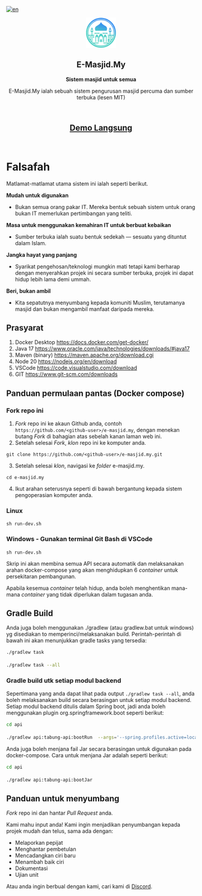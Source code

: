 [![en](https://img.shields.io/badge/lang-en-red.svg)](./README.en.md)

<p align="center">
  <img src="./public-web/src/assets/home/logo.png" alt="E-Masjid.My" width="80" height="80"/>
</p>

<h2 align="center"><b>E-Masjid.My</b></h2>
<p align="center"><b>Sistem masjid untuk semua</b></p>
<p align="center">
  E-Masjid.My ialah sebuah sistem pengurusan masjid percuma dan sumber terbuka (lesen MIT)
</p><br>
<h2 align="center">
  <a href='https://demo.e-masjid.my'>Demo Langsung</a>
</h2><br>

Falsafah
=====
Matlamat-matlamat utama sistem ini ialah seperti berikut.

**Mudah untuk digunakan**

- Bukan semua orang pakar IT. Mereka bentuk sebuah sistem untuk orang bukan IT memerlukan pertimbangan yang teliti.

**Masa untuk menggunakan kemahiran IT untuk berbuat kebaikan**

- Sumber terbuka ialah suatu bentuk sedekah — sesuatu yang dituntut dalam Islam.

**Jangka hayat yang panjang**

- Syarikat pengehosan/teknologi mungkin mati tetapi kami berharap dengan menyerahkan projek ini secara sumber terbuka, projek ini dapat hidup lebih lama demi ummah.

**Beri, bukan ambil**

- Kita sepatutnya menyumbang kepada komuniti Muslim, terutamanya masjid dan bukan mengambil manfaat daripada mereka.


## Prasyarat
1. Docker Desktop https://docs.docker.com/get-docker/
2. Java 17 https://www.oracle.com/java/technologies/downloads/#java17
3. Maven (binary) https://maven.apache.org/download.cgi
4. Node 20 https://nodejs.org/en/download
5. VSCode https://code.visualstudio.com/download
6. GIT https://www.git-scm.com/downloads

## Panduan permulaan pantas (Docker compose)
### Fork repo ini
1. *Fork* repo ini ke akaun Github anda, contoh `https://github.com/<github-user>/e-masjid.my`, dengan menekan butang *Fork* di bahagian atas sebelah kanan laman web ini.
2. Setelah selesai *Fork*, *klon* repo ini ke komputer anda.
```
git clone https://github.com/<github-user>/e-masjid.my.git
```
3. Setelah selesai *klon*, navigasi ke *folder* e-masjid.my.
```
cd e-masjid.my
```
4. Ikut arahan seterusnya seperti di bawah bergantung kepada sistem pengoperasian komputer anda.
### Linux
```
sh run-dev.sh
```
### Windows - Gunakan terminal Git Bash di VSCode
```
sh run-dev.sh
```

Skrip ini akan membina semua API secara automatik dan melaksanakan arahan docker-compose yang akan menghidupkan 6 *container* untuk persekitaran pembangunan.

Apabila kesemua *container* telah hidup, anda boleh menghentikan mana-mana *container* yang tidak diperlukan dalam tugasan anda.

## Gradle Build

Anda juga boleh menggunakan ./gradlew (atau gradlew.bat untuk windows) yg disediakan to memperinci/melaksanakan build. Perintah-perintah di bawah ini akan menunjukkan gradle tasks yang tersedia:

```sh
./gradlew task

./gradlew task --all
```

### Gradle build utk setiap modul backend

Sepertimana yang anda dapat lihat pada output `./gradlew task --all`, anda boleh melaksanakan build secara berasingan untuk setiap modul backend. Setiap modul backend ditulis dalam Spring boot, jadi anda boleh menggunakan plugin org.springframework.boot seperti berikut:

```sh
cd api

./gradlew api:tabung-api:bootRun  --args='--spring.profiles.active=local'
```

Anda juga boleh menjana fail Jar secara berasingan untuk digunakan pada docker-compose. Cara untuk menjana Jar adalah seperti berikut:

```sh
cd api

./gradlew api:tabung-api:bootJar
```

## Panduan untuk menyumbang
*Fork* repo ini dan hantar *Pull Request* anda.

Kami mahu input anda! Kami ingin menjadikan penyumbangan kepada projek mudah dan telus, sama ada dengan:

- Melaporkan pepijat
- Menghantar pembetulan
- Mencadangkan ciri baru
- Menambah baik ciri
- Dokumentasi
- Ujian unit
  
Atau anda ingin berbual dengan kami, cari kami di [Discord](https://discord.gg/k2zGpWTDpe).

